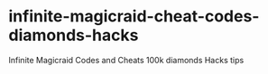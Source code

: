 # infinite-magicraid-cheat-codes-diamonds-hacks
Infinite Magicraid Codes and Cheats 100k diamonds Hacks tips
